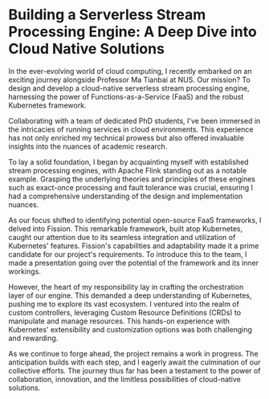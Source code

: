 # Building a Serverless Stream Processing Engine: A Deep Dive into Cloud Native Solutions

In the ever-evolving world of cloud computing, I recently embarked on an exciting journey alongside Professor Ma Tianbai at NUS. Our mission? To design and develop a cloud-native serverless stream processing engine, harnessing the power of Functions-as-a-Service (FaaS) and the robust Kubernetes framework.

Collaborating with a team of dedicated PhD students, I've been immersed in the intricacies of running services in cloud environments. This experience has not only enriched my technical prowess but also offered invaluable insights into the nuances of academic research.

To lay a solid foundation, I began by acquainting myself with established stream processing engines, with Apache Flink standing out as a notable example. Grasping the underlying theories and principles of these engines such as exact-once processing and fault tolerance was crucial, ensuring I had a comprehensive understanding of the design and implementation nuances.

As our focus shifted to identifying potential open-source FaaS frameworks, I delved into Fission. This remarkable framework, built atop Kubernetes, caught our attention due to its seamless integration and utilization of Kubernetes' features. Fission's capabilities and adaptability made it a prime candidate for our project's requirements. To introduce this to the team, I made a presentation going over the potential of the framework and its inner workings.

However, the heart of my responsibility lay in crafting the orchestration layer of our engine. This demanded a deep understanding of Kubernetes, pushing me to explore its vast ecosystem. I ventured into the realm of custom controllers, leveraging Custom Resource Definitions (CRDs) to manipulate and manage resources. This hands-on experience with Kubernetes' extensibility and customization options was both challenging and rewarding.

As we continue to forge ahead, the project remains a work in progress. The anticipation builds with each step, and I eagerly await the culmination of our collective efforts. The journey thus far has been a testament to the power of collaboration, innovation, and the limitless possibilities of cloud-native solutions.